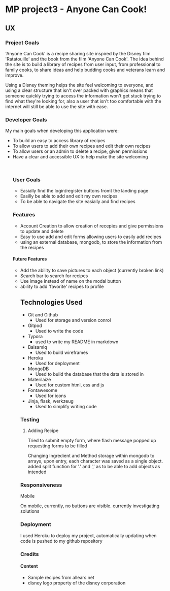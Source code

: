 <h1>MP project3 - Anyone Can Cook! </h1>

<h2>UX</h2>

<h3> Project Goals</h3>



'Anyone Can Cook' is a recipe sharing site inspired by the Disney film 'Ratatouille' and the book from the film 'Anyone Can Cook'. The idea behind the site is to build a library of recipes from user input, from professional to family cooks, to share ideas and help budding cooks and veterans learn and improve.



Using a Disney theming helps the site feel welcoming to everyone, and using a clear structure that isn't over packed with graphics means that someone quickly trying to access the information won't get stuck trying to find what they're looking for, also a user that isn't too comfortable with the internet will still be able to use the site with ease.



<h3> Developer Goals</h3>

My main goals when developing this application were:

<ul><li>To build an easy to access library of recipes </li>
    <li>To allow users to add their own recipes and edit their own recipes</li>
    <li>To allow users or an admin to delete a recipe, given permissions</li>
    <li>Have a clear and accessible UX to help make the site welcoming</li>

​    



<h3> User Goals</h3>

<ul>
    <li>Easially find the login/register buttons fromt the landing page</li>
    <li>Easilly be able to add and edit my own recipes </li>
    <li>To be able to navigate the site easially and find recipes</li>
</ul>



<h3>Features</h3>

<ul>
    <li>Account Creation to allow creation of recepies and give permissions to update and delete</li>
    <li>Easy to use add and edit forms allowing users to easily add recipes</li>
    <li>using an external database, mongodb, to store the information from the recipes</li>
</ul>



<h4> Future Features</h4>

<ul><li>
    Add the ability to save pictures to each object (currently broken link)
    </li>
    <li>Search bar to search for recipes</li>
    <li>Use image instead of name on the modal button</li>
    <li>ability to add 'favorite' recipes to profile</li>


<h2>Technologies Used
</h2>

- Git and Github
  - Used for storage and version conrol
- Gitpod
  - Used to write the code
- Typora
  - used to write my README in markdown
- Balsamiq
  - Used to build wireframes
- Heroku
  - Used for deployment
- MongoDB
  - Used to build the database that the data is stored in
- Materilaize
  - Used for custom html, css and js
- Fontawesome
  - Used for icons
- Jinja, flask, werkzeug
  - Used to simplify writing code



<h3>Testing </h3>

1. Adding Recipe

   Tried to submit empty form, where flash message popped up requesting forms to be filled

   Changing Ingredient and Method storage within mongodb to arrays, upon entry, each character was saved as a single object. added split function for '.' and ',' as to be able to add objects as intended









<h3></h3>

<h3>Responsiveness</h3>

Mobile

On mobile, currently, no buttons are visible. currently investigating solutions





<h3>Deployment</h3>

I used Heroku to deploy my project, automatically updating when code is pushed to my github repository



<h3>Credits</h3>

<h4>Content</h4>

- Sample recipes from allears.net
- disney logo property of the disney corporation























